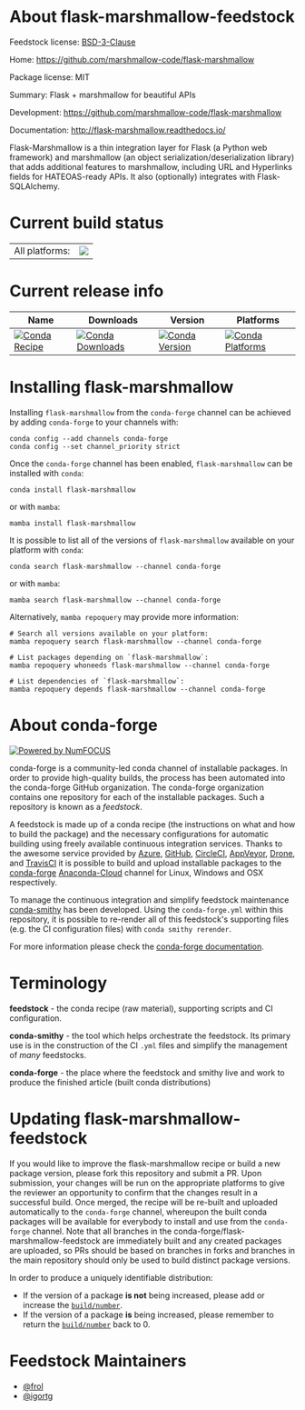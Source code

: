 About flask-marshmallow-feedstock
=================================

Feedstock license: [BSD-3-Clause](https://github.com/conda-forge/flask-marshmallow-feedstock/blob/main/LICENSE.txt)

Home: https://github.com/marshmallow-code/flask-marshmallow

Package license: MIT

Summary: Flask + marshmallow for beautiful APIs

Development: https://github.com/marshmallow-code/flask-marshmallow

Documentation: http://flask-marshmallow.readthedocs.io/

Flask-Marshmallow is a thin integration layer for Flask (a Python web
framework) and marshmallow (an object serialization/deserialization
library) that adds additional features to marshmallow, including URL and
Hyperlinks fields for HATEOAS-ready APIs. It also (optionally) integrates
with Flask-SQLAlchemy.


Current build status
====================


<table><tr><td>All platforms:</td>
    <td>
      <a href="https://dev.azure.com/conda-forge/feedstock-builds/_build/latest?definitionId=5899&branchName=main">
        <img src="https://dev.azure.com/conda-forge/feedstock-builds/_apis/build/status/flask-marshmallow-feedstock?branchName=main">
      </a>
    </td>
  </tr>
</table>

Current release info
====================

| Name | Downloads | Version | Platforms |
| --- | --- | --- | --- |
| [![Conda Recipe](https://img.shields.io/badge/recipe-flask--marshmallow-green.svg)](https://anaconda.org/conda-forge/flask-marshmallow) | [![Conda Downloads](https://img.shields.io/conda/dn/conda-forge/flask-marshmallow.svg)](https://anaconda.org/conda-forge/flask-marshmallow) | [![Conda Version](https://img.shields.io/conda/vn/conda-forge/flask-marshmallow.svg)](https://anaconda.org/conda-forge/flask-marshmallow) | [![Conda Platforms](https://img.shields.io/conda/pn/conda-forge/flask-marshmallow.svg)](https://anaconda.org/conda-forge/flask-marshmallow) |

Installing flask-marshmallow
============================

Installing `flask-marshmallow` from the `conda-forge` channel can be achieved by adding `conda-forge` to your channels with:

```
conda config --add channels conda-forge
conda config --set channel_priority strict
```

Once the `conda-forge` channel has been enabled, `flask-marshmallow` can be installed with `conda`:

```
conda install flask-marshmallow
```

or with `mamba`:

```
mamba install flask-marshmallow
```

It is possible to list all of the versions of `flask-marshmallow` available on your platform with `conda`:

```
conda search flask-marshmallow --channel conda-forge
```

or with `mamba`:

```
mamba search flask-marshmallow --channel conda-forge
```

Alternatively, `mamba repoquery` may provide more information:

```
# Search all versions available on your platform:
mamba repoquery search flask-marshmallow --channel conda-forge

# List packages depending on `flask-marshmallow`:
mamba repoquery whoneeds flask-marshmallow --channel conda-forge

# List dependencies of `flask-marshmallow`:
mamba repoquery depends flask-marshmallow --channel conda-forge
```


About conda-forge
=================

[![Powered by
NumFOCUS](https://img.shields.io/badge/powered%20by-NumFOCUS-orange.svg?style=flat&colorA=E1523D&colorB=007D8A)](https://numfocus.org)

conda-forge is a community-led conda channel of installable packages.
In order to provide high-quality builds, the process has been automated into the
conda-forge GitHub organization. The conda-forge organization contains one repository
for each of the installable packages. Such a repository is known as a *feedstock*.

A feedstock is made up of a conda recipe (the instructions on what and how to build
the package) and the necessary configurations for automatic building using freely
available continuous integration services. Thanks to the awesome service provided by
[Azure](https://azure.microsoft.com/en-us/services/devops/), [GitHub](https://github.com/),
[CircleCI](https://circleci.com/), [AppVeyor](https://www.appveyor.com/),
[Drone](https://cloud.drone.io/welcome), and [TravisCI](https://travis-ci.com/)
it is possible to build and upload installable packages to the
[conda-forge](https://anaconda.org/conda-forge) [Anaconda-Cloud](https://anaconda.org/)
channel for Linux, Windows and OSX respectively.

To manage the continuous integration and simplify feedstock maintenance
[conda-smithy](https://github.com/conda-forge/conda-smithy) has been developed.
Using the ``conda-forge.yml`` within this repository, it is possible to re-render all of
this feedstock's supporting files (e.g. the CI configuration files) with ``conda smithy rerender``.

For more information please check the [conda-forge documentation](https://conda-forge.org/docs/).

Terminology
===========

**feedstock** - the conda recipe (raw material), supporting scripts and CI configuration.

**conda-smithy** - the tool which helps orchestrate the feedstock.
                   Its primary use is in the construction of the CI ``.yml`` files
                   and simplify the management of *many* feedstocks.

**conda-forge** - the place where the feedstock and smithy live and work to
                  produce the finished article (built conda distributions)


Updating flask-marshmallow-feedstock
====================================

If you would like to improve the flask-marshmallow recipe or build a new
package version, please fork this repository and submit a PR. Upon submission,
your changes will be run on the appropriate platforms to give the reviewer an
opportunity to confirm that the changes result in a successful build. Once
merged, the recipe will be re-built and uploaded automatically to the
`conda-forge` channel, whereupon the built conda packages will be available for
everybody to install and use from the `conda-forge` channel.
Note that all branches in the conda-forge/flask-marshmallow-feedstock are
immediately built and any created packages are uploaded, so PRs should be based
on branches in forks and branches in the main repository should only be used to
build distinct package versions.

In order to produce a uniquely identifiable distribution:
 * If the version of a package **is not** being increased, please add or increase
   the [``build/number``](https://docs.conda.io/projects/conda-build/en/latest/resources/define-metadata.html#build-number-and-string).
 * If the version of a package **is** being increased, please remember to return
   the [``build/number``](https://docs.conda.io/projects/conda-build/en/latest/resources/define-metadata.html#build-number-and-string)
   back to 0.

Feedstock Maintainers
=====================

* [@frol](https://github.com/frol/)
* [@igortg](https://github.com/igortg/)

